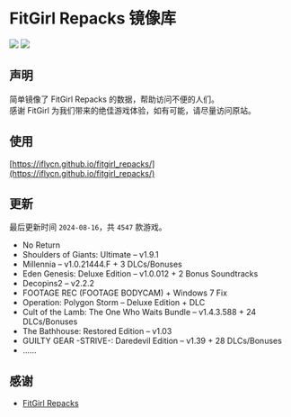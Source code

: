 ﻿# FitGirl Repacks 镜像库
![](https://img.shields.io/badge/ci-passing-brightgreen.svg?logo=github)
![](https://img.shields.io/badge/license-MIT-brightgreen.svg)

## 声明
简单镜像了 FitGirl Repacks 的数据，帮助访问不便的人们。  
感谢 FitGirl 为我们带来的绝佳游戏体验，如有可能，请尽量访问原站。

## 使用
[https://iflycn.github.io/fitgirl_repacks/](https://iflycn.github.io/fitgirl_repacks/)

## 更新
最后更新时间 `2024-08-16`，共 `4547` 款游戏。
- No Return
- Shoulders of Giants: Ultimate – v1.9.1
- Millennia – v1.0.21444.F + 3 DLCs/Bonuses
- Eden Genesis: Deluxe Edition – v1.0.012 + 2 Bonus Soundtracks
- Decopins2 – v2.2.2
- FOOTAGE REC (FOOTAGE BODYCAM) + Windows 7 Fix
- Operation: Polygon Storm – Deluxe Edition + DLC
- Cult of the Lamb: The One Who Waits Bundle – v1.4.3.588 + 24 DLCs/Bonuses
- The Bathhouse: Restored Edition – v1.03
- GUILTY GEAR -STRIVE-: Daredevil Edition – v1.39 + 28 DLCs/Bonuses
- ……

## 感谢
- [FitGirl Repacks](https://fitgirl-repacks.site/)
